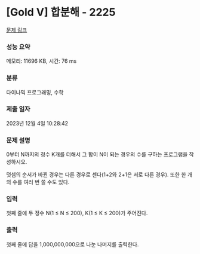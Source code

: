 # [Gold V] 합분해 - 2225 

[문제 링크](https://www.acmicpc.net/problem/2225) 

### 성능 요약

메모리: 11696 KB, 시간: 76 ms

### 분류

다이나믹 프로그래밍, 수학

### 제출 일자

2023년 12월 4일 10:28:42

### 문제 설명

<p>0부터 N까지의 정수 K개를 더해서 그 합이 N이 되는 경우의 수를 구하는 프로그램을 작성하시오.</p>

<p>덧셈의 순서가 바뀐 경우는 다른 경우로 센다(1+2와 2+1은 서로 다른 경우). 또한 한 개의 수를 여러 번 쓸 수도 있다.</p>

### 입력 

 <p>첫째 줄에 두 정수 N(1 ≤ N ≤ 200), K(1 ≤ K ≤ 200)가 주어진다.</p>

### 출력 

 <p>첫째 줄에 답을 1,000,000,000으로 나눈 나머지를 출력한다.</p>

